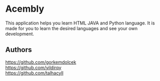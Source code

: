 # Acembly

This application helps you learn HTML JAVA and Python language. It is made for you to learn the desired languages and see your own development.


## Authors
https://github.com/gorkemdolcek <br>
https://github.com/yildirqy <br>
https://github.com/talhacyll <br>
